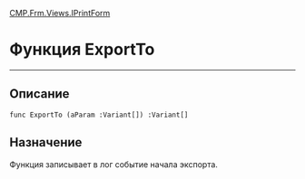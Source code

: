 ﻿---
Link: CMP.Frm.Views.IPrintForm.@ExportTo
---

<!---  Навигация
[Имя проекта](#) :
-->
[CMP.Frm.Views.IPrintForm](Default)

# Функция ExportTo
---

## Описание

    func ExportTo (aParam :Variant[]) :Variant[]

<!--
## Аргументы{#Args}

### Аргумент1

Описание аргумента 1
-->

## Назначение

Функция записывает в лог событие начала экспорта.

<!--
## Пример

    ExportTo...
-->

